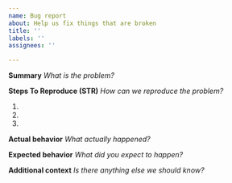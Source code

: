 ```yaml
---
name: Bug report
about: Help us fix things that are broken
title: ''
labels: ''
assignees: ''

---
```


**Summary**
_What is the problem?_


**Steps To Reproduce (STR)**
_How can we reproduce the problem?_

1. 
2. 
3. 


**Actual behavior**
_What actually happened?_


**Expected behavior**
_What did you expect to happen?_


**Additional context**
_Is there anything else we should know?_
